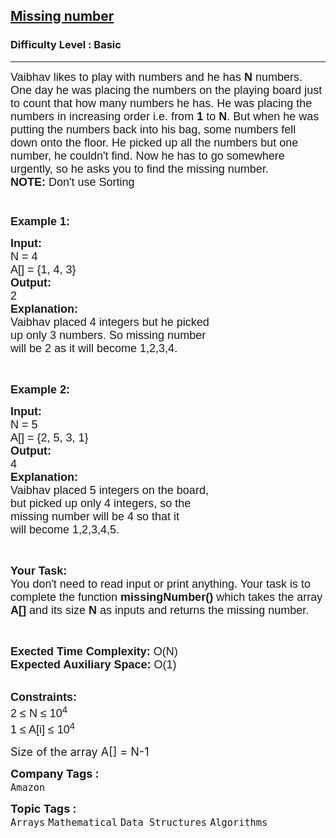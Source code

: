 <h2><a href="https://practice.geeksforgeeks.org/problems/missing-number4257/1?page=2&difficulty[]=-1&status[]=unsolved&sortBy=submissions">Missing number</a></h2><h3>Difficulty Level : Basic</h3><hr><div class="problems_problem_content__Xm_eO"><p><span style="font-family:arial,helvetica,sans-serif"><span style="font-size:18px">Vaibhav likes to play with numbers and he has <strong>N</strong> numbers. One day he was&nbsp;placing the numbers on the playing board just to count that how many numbers he has. He was placing the numbers in increasing order i.e. from <strong>1</strong> to <strong>N</strong>. But when he was putting the numbers back into his bag, some numbers fell down onto the floor. He picked up all the numbers but one number, he couldn't find. Now he has to go somewhere urgently, so he asks you to find the missing number.<br>
<strong>NOTE: </strong>Don't use Sorting<br>
<br>
<br>
<strong>Example 1:</strong></span></span></p>

<pre><span style="font-family:arial,helvetica,sans-serif"><span style="font-size:18px"><strong>Input:   </strong>                                                    
N = 4                                        
A[] = {1, 4, 3}
<strong>Output:</strong>
2     
<strong>Explanation:</strong>
Vaibhav placed 4 integers but he picked
up only 3 numbers. So missing number
will be 2 as it will become 1,2,3,4.</span></span></pre>

<p>&nbsp;</p>

<p><span style="font-family:arial,helvetica,sans-serif"><span style="font-size:18px"><strong>Example 2:</strong></span></span></p>

<pre><span style="font-family:arial,helvetica,sans-serif"><span style="font-size:18px"><strong>Input:   </strong>                     
N = 5
A[] = {2, 5, 3, 1}
<strong>Output:</strong>
4
<strong>Explanation:</strong>
Vaibhav placed 5 integers on the board,
but picked up only 4 integers, so the
missing number will be 4 so that it
will become 1,2,3,4,5.</span></span></pre>

<p>&nbsp;</p>

<p><span style="font-family:arial,helvetica,sans-serif"><span style="font-size:18px"><strong>Your Task:&nbsp;&nbsp;</strong><br>
You don't need to read input or print anything. Your task is to complete the function&nbsp;<strong>missingNumber()</strong>&nbsp;which takes the array <strong>A[]</strong> and its size <strong>N</strong><strong> </strong>as inputs and returns the missing number.</span></span></p>

<p>&nbsp;</p>

<p><span style="font-family:arial,helvetica,sans-serif"><span style="font-size:18px"><strong>Exected Time Complexity:</strong> O(N)<br>
<strong>Expected Auxiliary Space:</strong> O(1)</span></span></p>

<p><br>
<span style="font-family:arial,helvetica,sans-serif"><span style="font-size:18px"><strong>Constraints:</strong><br>
2 ≤ N ≤ 10<sup>4</sup><br>
1 ≤ A[i] ≤ 10<sup>4</sup></span></span></p>

<p><span style="font-size:18px">Size of the array A[] =&nbsp;N-1&nbsp;</span></p>
</div><p><span style=font-size:18px><strong>Company Tags : </strong><br><code>Amazon</code>&nbsp;<br><p><span style=font-size:18px><strong>Topic Tags : </strong><br><code>Arrays</code>&nbsp;<code>Mathematical</code>&nbsp;<code>Data Structures</code>&nbsp;<code>Algorithms</code>&nbsp;